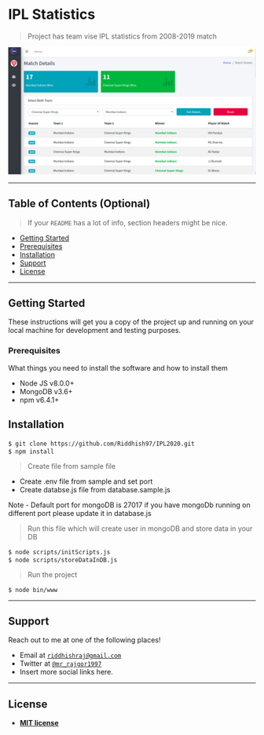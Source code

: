 
# IPL Statistics

> Project has team vise IPL statistics from 2008-2019 match


![IPL](./public/images/dashboard.png)

---

## Table of Contents (Optional)

> If your `README` has a lot of info, section headers might be nice.

- [Getting Started](#getting-started)
- [Prerequisites](#prerequisites)
- [Installation](#installation)
- [Support](#support)
- [License](#license)


---
## Getting Started

These instructions will get you a copy of the project up and running on your local machine for development and testing purposes.

### Prerequisites

What things you need to install the software and how to install them
- Node JS v8.0.0+
- MongoDB v3.6+
- npm v6.4.1+
## Installation
```shell
$ git clone https://github.com/Riddhish97/IPL2020.git
$ npm install
```
> Create file from sample file

- Create .env file from sample and set port
- Create databse.js file from database.sample.js

Note - Default port for mongoDB is 27017 if you have mongoDb running on different port please update it in database.js
> Run this file which will create user in mongoDB and store data in your DB
```shell
$ node scripts/initScripts.js
$ node scripts/storeDataInDB.js  
```
> Run the project
```shell
$ node bin/www
```

---

## Support

Reach out to me at one of the following places!

- Email at <a href="mailto:riddhishraj@gmail.com" target="_blank">`riddhishraj@gmail.com`</a>
- Twitter at <a href="http://twitter.com/mr_rajgor1997" target="_blank">`@mr_rajgor1997`</a>
- Insert more social links here.

---

## License

- **[MIT license](http://opensource.org/licenses/mit-license.php)**